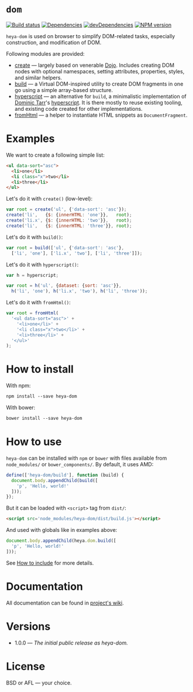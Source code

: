 # `dom`

[![Build status][travis-image]][travis-url]
[![Dependencies][deps-image]][deps-url]
[![devDependencies][dev-deps-image]][dev-deps-url]
[![NPM version][npm-image]][npm-url]

`heya-dom` is used on browser to simplify DOM-related tasks, especially construction, and modification of DOM.

Following modules are provided:

* [create](https://github.com/heya/dom/wiki/create) &mdash; largely based on venerable [Dojo](http://dojotoolkit.org). Includes creating DOM nodes with optional namespaces, setting attributes, properties, styles, and similar helpers.
* [build](https://github.com/heya/dom/wiki/build) &mdash; a Virtual DOM-inspired utility to create DOM fragments in one go using a simple array-based structure.
* [hyperscript](https://github.com/heya/dom/wiki/hyperscript) &mdash; an alternative for `build`, a minimalistic implementation of [Dominic Tarr](https://github.com/dominictarr)'s [hyperscript](https://github.com/dominictarr/hyperscript). It is there mostly to reuse existing tooling, and existing code created for other implementations.
* [fromHtml](https://github.com/heya/dom/wiki/fromHtml) &mdash; a helper to instantiate HTML snippets as `DocumentFragment`.

# Examples

We want to create a following simple list:

```html
<ul data-sort="asc">
  <li>one</li>
  <li class="x">two</li>
  <li>three</li>
</ul>
```

Let's do it with `create()` (low-level):

```js
var root = create('ul', {'data-sort': 'asc'});
create('li',   {$: {innerHTML: 'one'}},   root);
create('li.x', {$: {innerHTML: 'two'}},   root);
create('li',   {$: {innerHTML: 'three'}}, root);
```

Let's do it with `build()`:

```js
var root = build(['ul', {'data-sort': 'asc'},
  ['li', 'one'], ['li.x', 'two'], ['li', 'three']]);
```

Let's do it with `hyperscript()`:

```js
var h = hyperscript;

var root = h('ul', {dataset: {sort: 'asc'}},
  h('li', 'one'), h('li.x', 'two'), h('li', 'three'));
```

Let's do it with `fromHtml()`:

```js
var root = fromHtml(
  '<ul data-sort="asc">' +
    '<li>one</li>' +
    '<li class="x">two</li>' +
    '<li>three</li>' +
  '</ul>'
);
```

# How to install

With npm:

```txt
npm install --save heya-dom
```

With bower:

```txt
bower install --save heya-dom
```

# How to use

`heya-dom` can be installed with `npm` or `bower` with files available from `node_modules/` or `bower_components/`. By default, it uses AMD:

```js
define(['heya-dom/build'], function (build) {
  document.body.appendChild(build([
    'p', 'Hello, world!'
  ]));
});
```

But it can be loaded with `<script>` tag from `dist/`:

```html
<script src='node_modules/heya-dom/dist/build.js'></script>
```

And used with globals like in examples above:

```js
document.body.appendChild(heya.dom.build([
  'p', 'Hello, world!'
]));
```

See [How to include](https://github.com/heya/dom/wiki/How-to-include) for more details.

# Documentation

All documentation can be found in [project's wiki](https://github.com/heya/dom/wiki).

# Versions

- 1.0.0 &mdash; *The initial public release as heya-dom.*

# License

BSD or AFL &mdash; your choice.


[npm-image]:      https://img.shields.io/npm/v/heya-dom.svg
[npm-url]:        https://npmjs.org/package/heya-dom
[deps-image]:     https://img.shields.io/david/heya/dom.svg
[deps-url]:       https://david-dm.org/heya/dom
[dev-deps-image]: https://img.shields.io/david/dev/heya/dom.svg
[dev-deps-url]:   https://david-dm.org/heya/dom#info=devDependencies
[travis-image]:   https://img.shields.io/travis/heya/dom.svg
[travis-url]:     https://travis-ci.org/heya/dom
